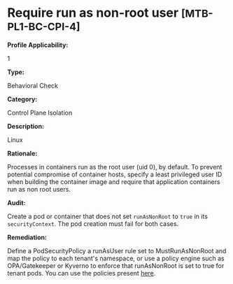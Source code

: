 # Require run as non-root user <small>[MTB-PL1-BC-CPI-4] </small>

**Profile Applicability:**

1

**Type:**

Behavioral Check

**Category:**

Control Plane Isolation

**Description:**

Linux

**Rationale:**

Processes in containers run as the root user (uid 0), by default. To prevent potential compromise of container hosts, specify a least privileged user ID when building the container image and require that application containers run as non root users.

**Audit:**

Create a pod or container that does not set `runAsNonRoot` to `true` in its `securityContext`. The pod creation must fail for both cases.

**Remediation:**

Define a PodSecurityPolicy a runAsUser rule set to MustRunAsNonRoot and map the policy to each tenant&#39;s namespace, or use a policy engine such as OPA/Gatekeeper or Kyverno to enforce that runAsNonRoot is set to true for tenant pods. You can use the policies present [here](https://github.com/kubernetes-sigs/multi-tenancy/tree/master/benchmarks/kubectl-mtb/test/policies).

